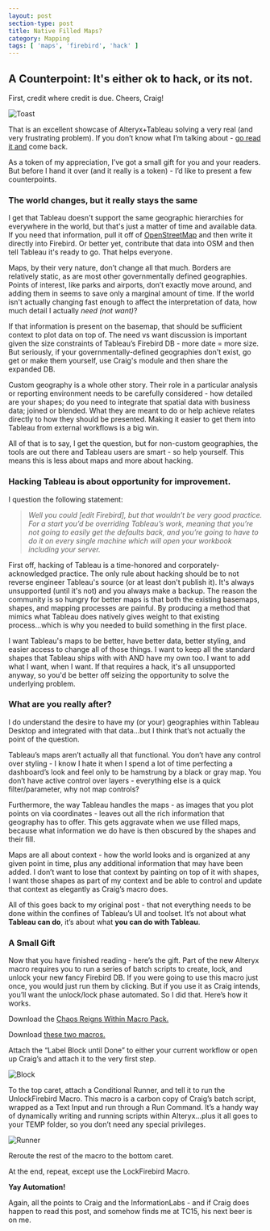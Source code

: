 ```yaml
---
layout: post
section-type: post
title: Native Filled Maps?
category: Mapping
tags: [ 'maps', 'firebird', 'hack' ]
---
```

## A Counterpoint: It's either ok to hack, or its not.

First, credit where credit is due. Cheers, Craig!

![Toast](https://cmtoomey.github.io/img/cheers-1434653852-61.gif)

That is an excellent showcase of Alteryx+Tableau solving a very real (and very frustrating problem). If you don’t know what I’m talking about - [go read it and](http://www.theinformationlab.co.uk/2015/06/05/using-alteryx-to-create-tableau-filled-maps/) come back.

As a token of my appreciation, I’ve got a small gift for you and your readers. But before I hand it over (and it really is a token) - I’d like to present a few counterpoints.

### The world changes, but it really stays the same

I get that Tableau doesn't support the same geographic hierarchies for everywhere in the world, but that's just a matter of time and available data. If you need that information, pull it off of [OpenStreetMap](http://overpass-turbo.eu/) and then write it directly into Firebird. Or better yet, contribute that data into OSM and then tell Tableau it's ready to go. That helps everyone.

Maps, by their very nature, don’t change all that much. Borders are relatively static, as are most other governmentally defined geographies. Points of interest, like parks and airports, don’t exactly move around, and adding them in seems to save only a marginal amount of time. If the world isn't actually changing fast enough to affect the interpretation of data, how much detail I actually *need (not want)*?

If that information is present on the basemap, that should be sufficient context to plot data on top of. The need vs want discussion is important given the size constraints of Tableau’s Firebird DB - more date = more size. But seriously, if your governmentally-defined geographies don't exist, go get or make them yourself, use Craig's module and then share the expanded DB.

Custom geography is a whole other story. Their role in a particular analysis or reporting environment needs to be carefully considered - how detailed are your shapes; do you need to integrate that spatial data with business data; joined or blended. What they are meant to do or help achieve relates directly to how they should be presented. Making it easier to get them into Tableau from external workflows is a big win.

All of that is to say, I get the question, but for non-custom geographies, the tools are out there and Tableau users are smart - so help yourself. This means this is less about maps and more about hacking.

### Hacking Tableau is about opportunity for improvement.

I question the following statement:

>*Well you could [edit Firebird], but that wouldn’t be very good practice. For a start you’d be overriding Tableau’s work, meaning that you’re not going to easily get the defaults back, and you’re going to have to do it on every single machine which will open your workbook including your server.*

 First off, hacking of Tableau is a time-honored and corporately-acknowledged practice. The only rule about hacking should be to not reverse engineer Tableau's source (or at least don't publish it). It's always unsupported (until it's not) and you always make a backup. The reason the community is so hungry for better maps is that both the existing basemaps, shapes, and mapping processes are painful. By producing a method that mimics what Tableau does natively gives weight to that existing process...which is why you needed to build something in the first place.  

 I want Tableau's maps to be better, have better data, better styling, and easier access to change all of those things. I want to keep all the standard shapes that Tableau ships with with AND have my own too. I want to add what I want, when I want. If that requires a hack, it's all unsupported anyway, so you'd be better off seizing the opportunity to solve the underlying problem.

### What are you really after?

I do understand the desire to have my (or your) geographies within Tableau Desktop and integrated with that data…but I think that’s not actually the point of the question.

Tableau’s maps aren’t actually all that functional. You don’t have any control over styling - I know I hate it when I spend a lot of time perfecting a dashboard’s look and feel only to be hamstrung by a black or gray map. You don’t have active control over layers - everything else is a quick filter/parameter, why not map controls?

Furthermore, the way Tableau handles the maps - as images that you plot points on via coordinates - leaves out all the rich information that geography has to offer. This gets aggravate when we use filled maps, because what information we do have is then obscured by the shapes and their fill.

Maps are all about context - how the world looks and is organized at any given point in time, plus any additional information that may have been added. I don’t want to lose that context by painting on top of it with shapes, I want those shapes as part of my context and be able to control and update that context as elegantly as Craig’s macro does.

All of this goes back to my original post - that not everything needs to be done within the confines of Tableau’s UI and toolset. It’s not about what **Tableau can do**, it’s about what **you can do with Tableau**.

### A Small Gift

Now that you have finished reading - here’s the gift. Part of the new Alteryx macro requires you to run a series of batch scripts to create, lock, and unlock your new fancy Firebird DB. If you were going to use this macro just once, you would just run them by clicking.
But if you use it as Craig intends, you’ll want the unlock/lock phase automated. So I did that. Here’s how it works.

Download the [Chaos Reigns Within Macro Pack.](http://www.chaosreignswithin.com/2014/09/blog-macro-pack-2014-q3-release.html)

Download [these two macros.](https://github.com/cmtoomey/FirebirdMacros)

Attach the “Label Block until Done” to either your current workflow or open up Craig’s and attach it to the very first step.

![Block](https://cmtoomey.github.io/img/block-1434653967-69.png)

To the top caret, attach a Conditional Runner, and tell it to run the UnlockFirebird Macro. This macro is a carbon copy of Craig’s batch script, wrapped as a Text Input and run through a Run Command. It’s a handy way of dynamically writing and running scripts within Alteryx…plus it all goes to your TEMP folder, so you don’t need any special privileges.

![Runner](https://cmtoomey.github.io/img/runner-1434653985-33.png)

Reroute the rest of the macro to the bottom caret.

At the end, repeat, except use the LockFirebird Macro.

**Yay Automation!**

Again, all the points to Craig and the InformationLabs - and if Craig does happen to read this post, and somehow finds me at TC15, his next beer is on me.
